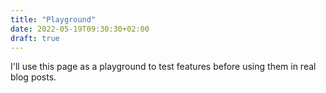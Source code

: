 ```yaml
---
title: "Playground"
date: 2022-05-19T09:30:30+02:00
draft: true
---
```


I'll use this page as a playground to test features before using them in real blog posts.
